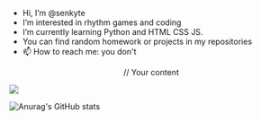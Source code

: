 - Hi, I’m @senkyte
- I’m interested in rhythm games and coding
- I’m currently learning Python and HTML CSS JS.
- You can find random homework or projects in my repositories
- 📫 How to reach me: you don't

<p align="center">
// Your content
</p>

![](https://github.com/senkyte/senkyte/blob/main/test.gif)

![Anurag's GitHub stats](https://github-readme-stats.vercel.app/api?username=senkyte&show_icons=true&theme=dracula)
